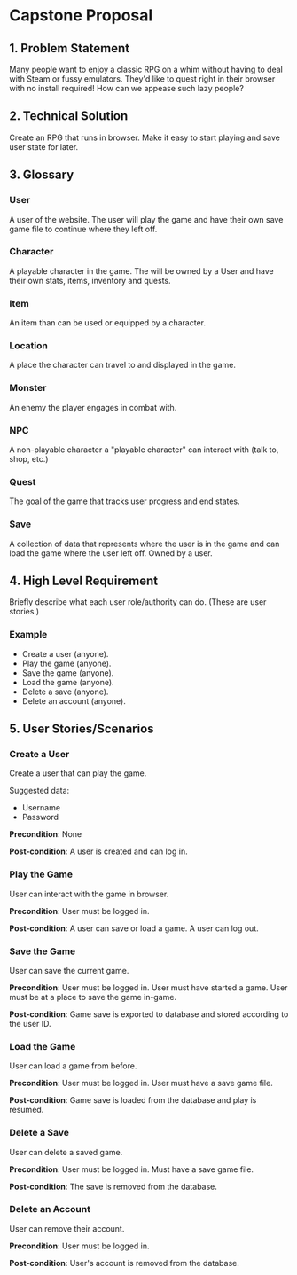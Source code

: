 # Capstone Proposal

## 1. Problem Statement

Many people want to enjoy a classic RPG on a whim without having to deal with Steam or fussy emulators. They'd like to quest right in their browser with no install required! How can we appease such lazy people?

## 2. Technical Solution

Create an RPG that runs in browser. Make it easy to start playing and save user state for later.

## 3. Glossary

### User
A user of the website. The user will play the game and have their own save game file to continue where they left off.
### Character
A playable character in the game. The will be owned by a User and have their own stats, items, inventory and quests.
### Item
An item than can be used or equipped by a character.
### Location
A place the character can travel to and displayed in the game.
### Monster
An enemy the player engages in combat with.

### NPC

A non-playable character a "playable character" can interact with (talk to, shop, etc.)

### Quest

The goal of the game that tracks user progress and end states.

### Save

A collection of data that represents where the user is in the game and can load the game where the user left off. Owned by a user.

## 4. High Level Requirement

Briefly describe what each user role/authority can do. (These are user stories.)

### Example

- Create a user (anyone).
- Play the game (anyone).
- Save the game (anyone).
- Load the game (anyone).
- Delete a save (anyone).
- Delete an account (anyone).

## 5. User Stories/Scenarios

### Create a User

Create a user that can play the game.

Suggested data:
- Username
- Password

**Precondition**: None

**Post-condition**: A user is created and can log in.

### Play the Game

User can interact with the game in browser.

**Precondition**: User must be logged in.

**Post-condition**: A user can save or load a game. A user can log out.

### Save the Game

User can save the current game.

**Precondition**: User must be logged in. User must have started a game. User must be at a place to save the game in-game.

**Post-condition**: Game save is exported to database and stored according to the user ID. 

### Load the Game

User can load a game from before.

**Precondition**: User must be logged in. User must have a save game file.

**Post-condition**: Game save is loaded from the database and play is resumed.

### Delete a Save

User can delete a saved game.

**Precondition**: User must be logged in. Must have a save game file.

**Post-condition**: The save is removed from the database.

### Delete an Account

User can remove their account.

**Precondition**: User must be logged in.

**Post-condition**: User's account is removed from the database.